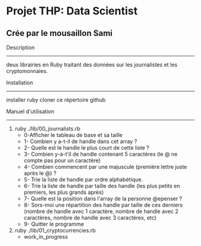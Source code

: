 Projet THP: Data Scientist
============
Crée par le mousaillon Sami  
------------

Description
__________________
deux librairies en Ruby traitant des données sur les journalistes et les cryptomonnaies. 

Installation
__________________
installer ruby 
cloner ce répertoire github 

Manuel d'utilisation
______________________
1. ruby ./lib/00_journalists.rb
	* 0-Afficher le tableau de base et sa taille
	* 1- Combien y a-t-il de handle dans cet array ?
	* 2- Quelle est le handle le plus court de cette liste ?
	* 3- Combien y-a-t'il de handle contenant 5 caractères (le @ ne compte pas pour un caractère)
	* 4- Combien commencent par une majuscule (première lettre juste après le @) ?
	* 5- Trie la liste de handle par ordre alphabétique.
	* 6- Trie la liste de handle par taille des handle (les plus petits en premiers, les plus grands après)
	* 7- Quelle est la position dans l'array de la personne @epenser ?
	* 8- Sors-moi une répartition des handle par taille de ces derniers (nombre de handle avec 1 caractère, nombre de handle avec 2 caractères, nombre de handle avec 3 caractères, etc)        
	* 9- Quitter le programme
2. ruby ./lib/01_cryptocurrencies.rb
    * work_in_progress
